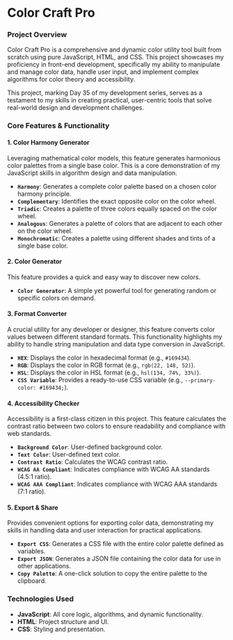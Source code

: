 # Color Craft Pro

### Project Overview
Color Craft Pro is a comprehensive and dynamic color utility tool built from scratch using pure JavaScript, HTML, and CSS. This project showcases my proficiency in front-end development, specifically my ability to manipulate and manage color data, handle user input, and implement complex algorithms for color theory and accessibility.

This project, marking Day 35 of my development series, serves as a testament to my skills in creating practical, user-centric tools that solve real-world design and development challenges.

### Core Features & Functionality

#### 1. Color Harmony Generator
Leveraging mathematical color models, this feature generates harmonious color palettes from a single base color. This is a core demonstration of my JavaScript skills in algorithm design and data manipulation.

* **`Harmony`**: Generates a complete color palette based on a chosen color harmony principle.
* **`Complementary`**: Identifies the exact opposite color on the color wheel.
* **`Triadic`**: Creates a palette of three colors equally spaced on the color wheel.
* **`Analogous`**: Generates a palette of colors that are adjacent to each other on the color wheel.
* **`Monochromatic`**: Creates a palette using different shades and tints of a single base color.

#### 2. Color Generator
This feature provides a quick and easy way to discover new colors.
* **`Color Generator`**: A simple yet powerful tool for generating random or specific colors on demand.

#### 3. Format Converter
A crucial utility for any developer or designer, this feature converts color values between different standard formats. This functionality highlights my ability to handle string manipulation and data type conversion in JavaScript.

* **`HEX`**: Displays the color in hexadecimal format (e.g., `#169434`).
* **`RGB`**: Displays the color in RGB format (e.g., `rgb(22, 148, 52)`).
* **`HSL`**: Displays the color in HSL format (e.g., `hsl(134, 74%, 33%)`).
* **`CSS Variable`**: Provides a ready-to-use CSS variable (e.g., `--primary-color: #169434;`).

#### 4. Accessibility Checker
Accessibility is a first-class citizen in this project. This feature calculates the contrast ratio between two colors to ensure readability and compliance with web standards.

* **`Background Color`**: User-defined background color.
* **`Text Color`**: User-defined text color.
* **`Contrast Ratio`**: Calculates the WCAG contrast ratio.
* **`WCAG AA Compliant`**: Indicates compliance with WCAG AA standards (4.5:1 ratio).
* **`WCAG AAA Compliant`**: Indicates compliance with WCAG AAA standards (7:1 ratio).

#### 5. Export & Share
Provides convenient options for exporting color data, demonstrating my skills in handling data and user interaction for practical applications.

* **`Export CSS`**: Generates a CSS file with the entire color palette defined as variables.
* **`Export JSON`**: Generates a JSON file containing the color data for use in other applications.
* **`Copy Palette`**: A one-click solution to copy the entire palette to the clipboard.

### Technologies Used
* **JavaScript**: All core logic, algorithms, and dynamic functionality.
* **HTML**: Project structure and UI.
* **CSS**: Styling and presentation.

